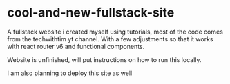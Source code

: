 # cool-and-new-fullstack-site
 A fullstack website i created myself using tutorials, most of the code comes from the techwithtim yt channel. With a few adjustments so that it works with react router v6 and functional components.

 Website is unfinished, will put instructions on how to run this locally.

I am also planning to deploy this site as well
